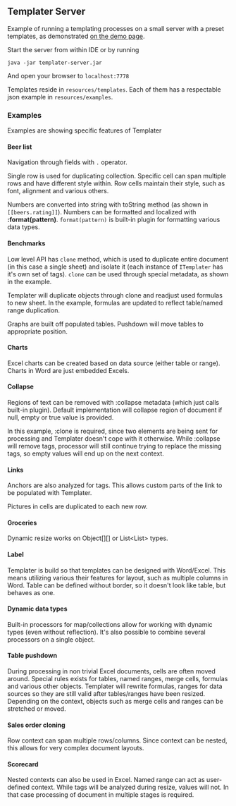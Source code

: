 ## Templater Server

Example of running a templating processes on a small server with a preset templates, as demonstrated [on the demo page](http://templater.info/demo).

Start the server from within IDE or by running

    java -jar templater-server.jar

And open your browser to `localhost:7778`

Templates reside in `resources/templates`.
Each of them has a respectable json example in `resources/examples`.

### Examples

Examples are showing specific features of Templater

#### Beer list

Navigation through fields with `.` operator.

Single row is used for duplicating collection. Specific cell can span multiple rows and have different style within.
Row cells maintain their style, such as font, alignment and various others.

Numbers are converted into string with toString method (as shown in `[[beers.rating]]`).
Numbers can be formatted and localized with **:format(pattern)**. `format(pattern)` is built-in plugin for formatting various data types.

#### Benchmarks

Low level API has `clone` method, which is used to duplicate entire document (in this case a single sheet) and isolate it (each instance of `ITemplater` has it's own set of tags).
`clone` can be used through special metadata, as shown in the example.

Templater will duplicate objects through clone and readjust used formulas to new sheet. In the example, formulas are updated to reflect table/named range duplication.

Graphs are built off populated tables.
Pushdown will move tables to appropriate position.

#### Charts

Excel charts can be created based on data source (either table or range).
Charts in Word are just embedded Excels.

#### Collapse

Regions of text can be removed with :collapse metadata (which just calls built-in plugin).
Default implementation will collapse region of document if null, empty or true value is provided.

In this example, :clone is required, since two elements are being sent for processing and Templater doesn't cope with it otherwise.
While :collapse will remove tags, processor will still continue trying to replace the missing tags, so empty values will end up on the next context.

#### Links

Anchors are also analyzed for tags. This allows custom parts of the link to be populated with Templater.

Pictures in cells are duplicated to each new row.

#### Groceries

Dynamic resize works on Object[][] or List<List<Object>> types.

#### Label

Templater is build so that templates can be designed with Word/Excel. 
This means utilizing various their features for layout, such as multiple columns in Word.
Table can be defined without border, so it doesn't look like table, but behaves as one.

#### Dynamic data types

Built-in processors for map/collections allow for working with dynamic types (even without reflection).
It's also possible to combine several processors on a single object.

#### Table pushdown

During processing in non trivial Excel documents, cells are often moved around.
Special rules exists for tables, named ranges, merge cells, formulas and various other objects.
Templater will rewrite formulas, ranges for data sources so they are still valid after tables/ranges have been resized.
Depending on the context, objects such as merge cells and ranges can be stretched or moved.

#### Sales order cloning

Row context can span multiple rows/columns.
Since context can be nested, this allows for very complex document layouts.

#### Scorecard

Nested contexts can also be used in Excel. Named range can act as user-defined context.
While tags will be analyzed during resize, values will not. 
In that case processing of document in multiple stages is required.